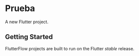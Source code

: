 # Prueba

A new Flutter project.

## Getting Started

FlutterFlow projects are built to run on the Flutter _stable_ release.
